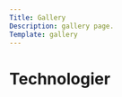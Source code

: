 ```yaml
---
Title: Gallery
Description: gallery page.
Template: gallery
---
```


Technologier
==================
